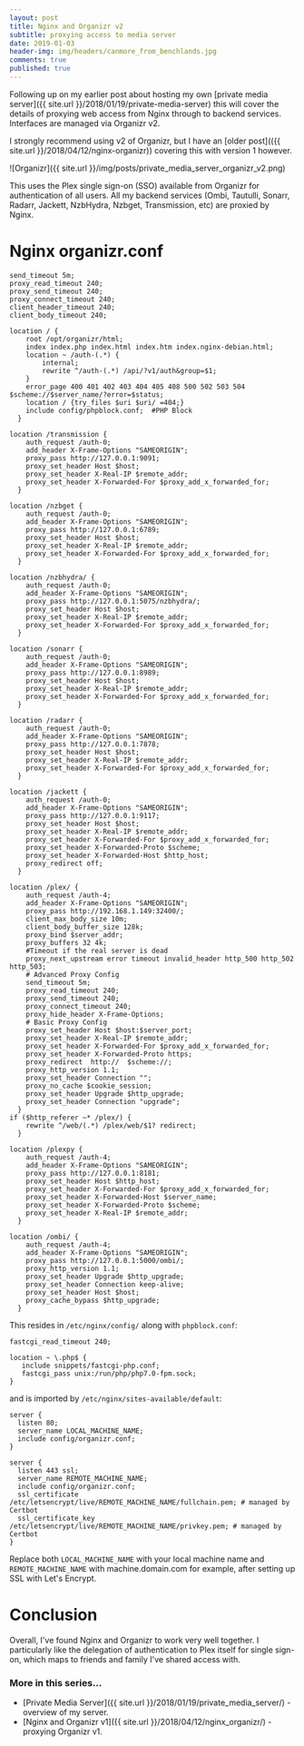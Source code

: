```yaml
---
layout: post
title: Nginx and Organizr v2
subtitle: proxying access to media server
date: 2019-01-03
header-img: img/headers/canmore_from_benchlands.jpg
comments: true
published: true
---
```


Following up on my earlier post about hosting my own [private media server]({{ site.url }}/2018/01/19/private-media-server) this will cover the details of proxying web access from Nginx through to backend services.  Interfaces are managed via Organizr v2. 
 
I strongly recommend using v2 of Organizr, but I have an [older post](({{ site.url }}/2018/04/12/nginx-organizr)) covering this with version 1 however.

![Organizr]({{ site.url }}/img/posts/private_media_server_organizr_v2.png)

This uses the Plex single sign-on (SSO) available from Organizr for authentication of all users.  All my backend services (Ombi, Tautulli, Sonarr, Radarr, Jackett, NzbHydra, Nzbget, Transmission, etc) are proxied by Nginx.

# Nginx organizr.conf

```
send_timeout 5m;
proxy_read_timeout 240;
proxy_send_timeout 240;
proxy_connect_timeout 240;
client_header_timeout 240;
client_body_timeout 240;

location / {
    root /opt/organizr/html;
    index index.php index.html index.htm index.nginx-debian.html;
    location ~ /auth-(.*) {
	    internal;
	    rewrite ^/auth-(.*) /api/?v1/auth&group=$1;
    }
    error_page 400 401 402 403 404 405 408 500 502 503 504 $scheme://$server_name/?error=$status;
    location / {try_files $uri $uri/ =404;}
    include config/phpblock.conf;  #PHP Block
  }

location /transmission {
    auth_request /auth-0;
    add_header X-Frame-Options "SAMEORIGIN";
    proxy_pass http://127.0.0.1:9091;
    proxy_set_header Host $host;
    proxy_set_header X-Real-IP $remote_addr;
    proxy_set_header X-Forwarded-For $proxy_add_x_forwarded_for;
  }

location /nzbget {
    auth_request /auth-0;
    add_header X-Frame-Options "SAMEORIGIN";
    proxy_pass http://127.0.0.1:6789;
    proxy_set_header Host $host;
    proxy_set_header X-Real-IP $remote_addr;
    proxy_set_header X-Forwarded-For $proxy_add_x_forwarded_for;
  }

location /nzbhydra/ {
    auth_request /auth-0;
    add_header X-Frame-Options "SAMEORIGIN";
    proxy_pass http://127.0.0.1:5075/nzbhydra/;
    proxy_set_header Host $host;
    proxy_set_header X-Real-IP $remote_addr;
    proxy_set_header X-Forwarded-For $proxy_add_x_forwarded_for;
  }

location /sonarr {
    auth_request /auth-0;    
    add_header X-Frame-Options "SAMEORIGIN";
    proxy_pass http://127.0.0.1:8989;
    proxy_set_header Host $host;
    proxy_set_header X-Real-IP $remote_addr;
    proxy_set_header X-Forwarded-For $proxy_add_x_forwarded_for;
  }

location /radarr {
    auth_request /auth-0;
    add_header X-Frame-Options "SAMEORIGIN";
    proxy_pass http://127.0.0.1:7878;
    proxy_set_header Host $host;
    proxy_set_header X-Real-IP $remote_addr;
    proxy_set_header X-Forwarded-For $proxy_add_x_forwarded_for;
  }

location /jackett {
    auth_request /auth-0;
    add_header X-Frame-Options "SAMEORIGIN";
    proxy_pass http://127.0.0.1:9117;
    proxy_set_header Host $host;
    proxy_set_header X-Real-IP $remote_addr;
    proxy_set_header X-Forwarded-For $proxy_add_x_forwarded_for;
    proxy_set_header X-Forwarded-Proto $scheme;
    proxy_set_header X-Forwarded-Host $http_host;
    proxy_redirect off;
  }

location /plex/ {
    auth_request /auth-4;
    add_header X-Frame-Options "SAMEORIGIN";
    proxy_pass http://192.168.1.149:32400/;
    client_max_body_size 10m;
    client_body_buffer_size 128k;
    proxy_bind $server_addr;
    proxy_buffers 32 4k;
    #Timeout if the real server is dead
    proxy_next_upstream error timeout invalid_header http_500 http_502 http_503;
    # Advanced Proxy Config
    send_timeout 5m;
    proxy_read_timeout 240;
    proxy_send_timeout 240;
    proxy_connect_timeout 240;
    proxy_hide_header X-Frame-Options;
    # Basic Proxy Config
    proxy_set_header Host $host:$server_port;
    proxy_set_header X-Real-IP $remote_addr;
    proxy_set_header X-Forwarded-For $proxy_add_x_forwarded_for;
    proxy_set_header X-Forwarded-Proto https;
    proxy_redirect  http://  $scheme://;
    proxy_http_version 1.1;
    proxy_set_header Connection "";
    proxy_no_cache $cookie_session;
    proxy_set_header Upgrade $http_upgrade;
    proxy_set_header Connection "upgrade";  
  }
if ($http_referer ~* /plex/) {
    rewrite ^/web/(.*) /plex/web/$1? redirect;
  }

location /plexpy {
    auth_request /auth-4;
    add_header X-Frame-Options "SAMEORIGIN";
    proxy_pass http://127.0.0.1:8181;
    proxy_set_header Host $http_host;
    proxy_set_header X-Forwarded-For $proxy_add_x_forwarded_for;
    proxy_set_header X-Forwarded-Host $server_name;
    proxy_set_header X-Forwarded-Proto $scheme;
    proxy_set_header X-Real-IP $remote_addr;
  }

location /ombi/ {
    auth_request /auth-4;
    add_header X-Frame-Options "SAMEORIGIN";
    proxy_pass http://127.0.0.1:5000/ombi/;
    proxy_http_version 1.1;
    proxy_set_header Upgrade $http_upgrade;
    proxy_set_header Connection keep-alive;
    proxy_set_header Host $host;
    proxy_cache_bypass $http_upgrade;
  }
```

This resides in `/etc/nginx/config/` along with `phpblock.conf`:
```
fastcgi_read_timeout 240;

location ~ \.php$ {
   include snippets/fastcgi-php.conf;
   fastcgi_pass unix:/run/php/php7.0-fpm.sock;
}
```

and is imported by `/etc/nginx/sites-available/default`:

```
server {
  listen 80;
  server_name LOCAL_MACHINE_NAME;
  include config/organizr.conf;
}

server {
  listen 443 ssl;
  server_name REMOTE_MACHINE_NAME;
  include config/organizr.conf;
  ssl_certificate /etc/letsencrypt/live/REMOTE_MACHINE_NAME/fullchain.pem; # managed by Certbot
  ssl_certificate_key /etc/letsencrypt/live/REMOTE_MACHINE_NAME/privkey.pem; # managed by Certbot
}
```
Replace both `LOCAL_MACHINE_NAME` with your local machine name and `REMOTE_MACHINE_NAME` with machine.domain.com for example, after setting up SSL with Let's Encrypt.


# Conclusion

Overall, I've found Nginx and Organizr to work very well together. I particularly like the delegation of authentication to Plex itself for single sign-on, which maps to friends and family I've shared access with.
 

### More in this series...
* [Private Media Server]({{ site.url }}/2018/01/19/private_media_server/) - overview of my server.
* [Nginx and Organizr v1]({{ site.url }}/2018/04/12/nginx_organizr/) - proxying Organizr v1.
